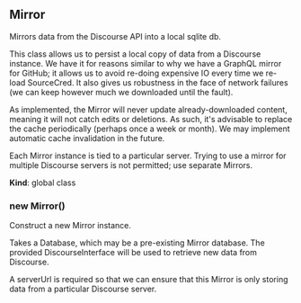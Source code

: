 <a name="Mirror"></a>

## Mirror

Mirrors data from the Discourse API into a local sqlite db.

This class allows us to persist a local copy of data from a Discourse
instance. We have it for reasons similar to why we have a GraphQL mirror for
GitHub; it allows us to avoid re-doing expensive IO every time we re-load
SourceCred. It also gives us robustness in the face of network failures (we
can keep however much we downloaded until the fault).

As implemented, the Mirror will never update already-downloaded content,
meaning it will not catch edits or deletions. As such, it's advisable to
replace the cache periodically (perhaps once a week or month). We may
implement automatic cache invalidation in the future.

Each Mirror instance is tied to a particular server. Trying to use a mirror
for multiple Discourse servers is not permitted; use separate Mirrors.

**Kind**: global class  
<a name="new_Mirror_new"></a>

### new Mirror()

Construct a new Mirror instance.

Takes a Database, which may be a pre-existing Mirror database. The
provided DiscourseInterface will be used to retrieve new data from Discourse.

A serverUrl is required so that we can ensure that this Mirror is only storing
data from a particular Discourse server.
